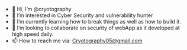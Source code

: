 - 👋 Hi, I’m @cryotography
- 👀 I’m interested in Cyber Security and vulnerability hunter
- 🌱 I’m currently learning how to break things as well as how to build it.
- 💞️ I’m looking to collaborate on security of webApp as it developed at high speed daily.
- 📫 How to reach me via: Cryotography05@gmail.com

<!---
cryotography/cryotography is a ✨ special ✨ repository because its `README.md` (this file) appears on your GitHub profile.
You can click the Preview link to take a look at your changes.
--->
